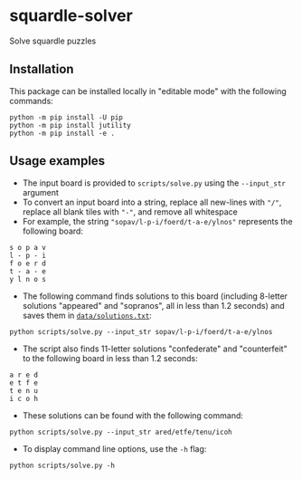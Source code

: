 # squardle-solver

Solve squardle puzzles

## Installation

This package can be installed locally in "editable mode" with the following commands:

```
python -m pip install -U pip
python -m pip install jutility
python -m pip install -e .
```

## Usage examples

- The input board is provided to `scripts/solve.py` using the `--input_str` argument
- To convert an input board into a string, replace all new-lines with `"/"`, replace all blank tiles with `"-"`, and remove all whitespace
- For example, the string `"sopav/l-p-i/foerd/t-a-e/ylnos"` represents the following board:

```
s o p a v
l - p - i
f o e r d
t - a - e
y l n o s
```

- The following command finds solutions to this board (including 8-letter solutions "appeared" and "sopranos", all in less than 1.2 seconds) and saves them in [`data/solutions.txt`](data/solutions.txt):

```
python scripts/solve.py --input_str sopav/l-p-i/foerd/t-a-e/ylnos
```

- The script also finds 11-letter solutions "confederate" and "counterfeit" to the following board in less than 1.2 seconds:

```
a r e d
e t f e
t e n u
i c o h
```

- These solutions can be found with the following command:

```
python scripts/solve.py --input_str ared/etfe/tenu/icoh
```

- To display command line options, use the `-h` flag:

```
python scripts/solve.py -h
```
